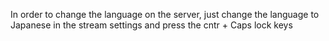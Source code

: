 In order to change the language on the server, just change the language to Japanese in the stream settings and press the cntr + Caps lock keys
